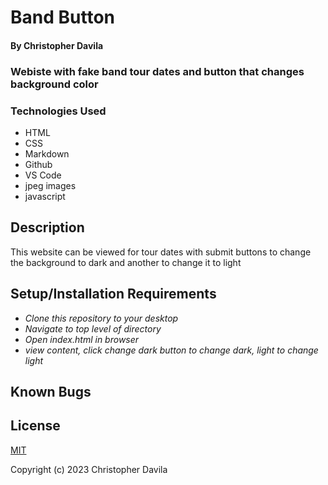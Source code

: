 # Band Button

####  By Christopher Davila

### Webiste with fake band tour dates and button that changes background color

### Technologies Used

* HTML
* CSS
* Markdown
* Github
* VS Code
* jpeg images
* javascript

## Description

This website can be viewed for tour dates with submit buttons to change the background to dark and another to change it to light

## Setup/Installation Requirements

* _Clone this repository to your desktop_
* _Navigate to top level of directory_
* _Open index.html in browser_
* _view content, click change dark button to change dark, light to change light_

## Known Bugs

## License

[MIT](https://github.com/ChrisRDavila/band-button/edit/main/LICENSE.txt)

Copyright (c) 2023 Christopher Davila
